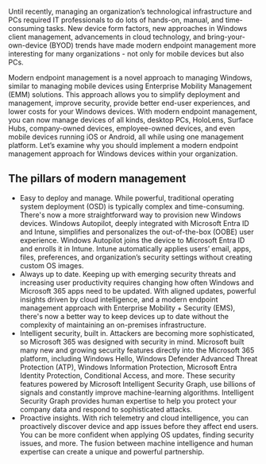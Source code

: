 Until recently, managing an organization’s technological infrastructure and PCs required IT professionals to do lots of hands-on, manual, and time-consuming tasks. New device form factors, new approaches in Windows client management, advancements in cloud technology, and bring-your-own-device (BYOD) trends have made modern endpoint management more interesting for many organizations - not only for mobile devices but also PCs.

Modern endpoint management is a novel approach to managing Windows, similar to managing mobile devices using Enterprise Mobility Management (EMM) solutions. This approach allows you to simplify deployment and management, improve security, provide better end-user experiences, and lower costs for your Windows devices. With modern endpoint management, you can now manage devices of all kinds, desktop PCs, HoloLens, Surface Hubs, company-owned devices, employee-owned devices, and even mobile devices running iOS or Android, all while using one management platform. Let’s examine why you should implement a modern endpoint management approach for Windows devices within your organization.
## The pillars of modern management
- Easy to deploy and manage. While powerful, traditional operating system deployment (OSD) is typically complex and time-consuming. There's now a more straightforward way to provision new Windows devices. Windows Autopilot, deeply integrated with Microsoft Entra ID and Intune, simplifies and personalizes the out-of-the-box (OOBE) user experience. Windows Autopilot joins the device to Microsoft Entra ID and enrolls it in Intune. Intune automatically applies users’ email, apps, files, preferences, and organization’s security settings without creating custom OS images.
- Always up to date. Keeping up with emerging security threats and increasing user productivity requires changing how often Windows and Microsoft 365 apps need to be updated. With aligned updates, powerful insights driven by cloud intelligence, and a modern endpoint management approach with Enterprise Mobility + Security (EMS), there's now a better way to keep devices up to date without the complexity of maintaining an on-premises infrastructure.
- Intelligent security, built in. Attackers are becoming more sophisticated, so Microsoft 365 was designed with security in mind. Microsoft built many new and growing security features directly into the Microsoft 365 platform, including Windows Hello, Windows Defender Advanced Threat Protection (ATP), Windows Information Protection, Microsoft Entra Identity Protection, Conditional Access, and more. These security features powered by Microsoft Intelligent Security Graph, use billions of signals and constantly improve machine-learning algorithms. Intelligent Security Graph provides human expertise to help you protect your company data and respond to sophisticated attacks.
- Proactive insights. With rich telemetry and cloud intelligence, you can proactively discover device and app issues before they affect end users. You can be more confident when applying OS updates, finding security issues, and more. The fusion between machine intelligence and human expertise can create a unique and powerful partnership.

